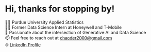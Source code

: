 # Hi, thanks for stopping by!

👨‍🎓 Purdue University Applied Statistics  
👨‍💼 Former Data Science Intern at Honeywell and T-Mobile  
🚀 Passionate about the intersection of Generative AI and Data Science  
📫 Feel free to reach out at chaoder2000@gmail.com  
🌐 [LinkedIn Profile](https://www.linkedin.com/in/yourusername)
